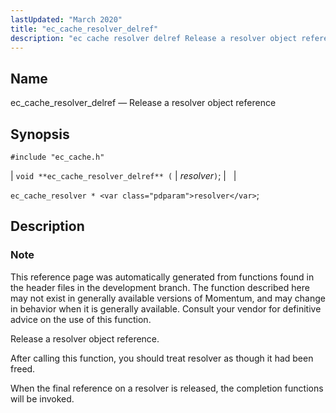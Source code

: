 ```yaml
---
lastUpdated: "March 2020"
title: "ec_cache_resolver_delref"
description: "ec cache resolver delref Release a resolver object reference void ec cache resolver delref resolver ec cache resolver resolver This reference page was automatically generated from functions found in the header files in the development branch The function described here may not exist in generally available versions of Momentum and..."
---
```


<a name="apis.ec_cache_resolver_delref"></a> 
## Name

ec_cache_resolver_delref — Release a resolver object reference

## Synopsis

`#include "ec_cache.h"`

| `void **ec_cache_resolver_delref** (` | <var class="pdparam">resolver</var>`)`; |   |

`ec_cache_resolver * <var class="pdparam">resolver</var>`;<a name="idp50921152"></a> 
## Description

### Note

This reference page was automatically generated from functions found in the header files in the development branch. The function described here may not exist in generally available versions of Momentum, and may change in behavior when it is generally available. Consult your vendor for definitive advice on the use of this function.

Release a resolver object reference.

After calling this function, you should treat resolver as though it had been freed.

When the final reference on a resolver is released, the completion functions will be invoked.